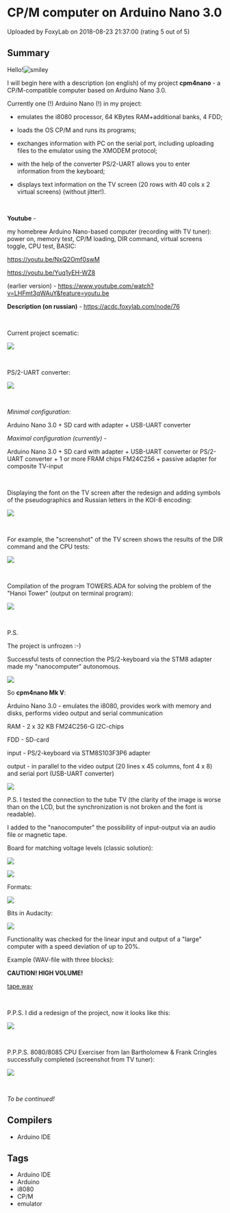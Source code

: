 # CP/M computer on Arduino Nano 3.0

Uploaded by FoxyLab on 2018-08-23 21:37:00 (rating 5 out of 5)

## Summary

Hello!![smiley](https://community.atmel.com/profiles/commons/libraries/ckeditor/plugins/smiley/images/regular_smile.png "smiley")  

I will begin here with a description (on english) of my project **cpm4nano** - a CP/M-compatible computer based on Arduino Nano 3.0.  

Currently one (!) Arduino Nano (!) in my project:  

- emulates the i8080 processor, 64 KBytes RAM+additional banks, 4 FDD;  

- loads the OS CP/M and runs its programs;  

- exchanges information with PC on the serial port, including uploading files to the emulator using the XMODEM protocol;  

- with the help of the converter PS/2-UART allows you to enter information from the keyboard;  

- displays text information on the TV screen (20 rows with 40 cols x 2 virtual screens) (without jitter!).


 


**Youtube** -


my homebrew Arduino Nano-based computer (recording with TV tuner): power on, memory test, CP/M loading, DIR command, virtual screens toggle, CPU test, BASIC:  

<https://youtu.be/NxQ2Omf0swM>


<https://youtu.be/Yuq1yEH-WZ8>  

(earlier version) - <https://www.youtube.com/watch?v=LHFmt3qWAuY&feature=youtu.be>


**Description (on russian)** - <https://acdc.foxylab.com/node/76>


 


Current project scematic:  

![](https://acdc.foxylab.com/sites/default/files/cpm4nano_mkV.png)


 


PS/2-UART converter:


[![](https://acdc.foxylab.com/sites/default/files/ps2_uart_cir.png)](https://acdc.foxylab.com/sites/default/files/ps2_uart_cir.png)


 


*Minimal configuration:*  

Arduino Nano 3.0 + SD card with adapter + USB-UART converter  

*Maximal configuration (currently)* -  

Arduino Nano 3.0 + SD card with adapter + USB-UART converter or PS/2-UART converter + 1 or more FRAM chips FM24C256 + passive adapter for composite TV-input


 


Displaying the font on the TV screen after the redesign and adding symbols of the pseudographics and Russian letters in the KOI-8 encoding:  

![](https://acdc.foxylab.com/sites/default/files/cpm4nano_font.jpg)


 


For example, the "screenshot" of the TV screen shows the results of the DIR command and the CPU tests:  

![](http://acdc.foxylab.com/sites/default/files/cpm4nano_tv_1.png)


 


Compilation of the program TOWERS.ADA for solving the problem of the "Hanoi Tower" (output on terminal program):  

![](https://acdc.foxylab.com/sites/default/files/towers_ada_comp.png)


 


P.S.


The project is unfrozen :-)


Successful tests of connection the PS/2-keyboard via the STM8 adapter made my "nanocomputer" autonomous.  

![](https://acdc.foxylab.com/fox_ok.png)  

So **cpm4nano Mk V**:  

Arduino Nano 3.0 - emulates the i8080, provides work with memory and disks, performs video output and serial communication  

RAM - 2 x 32 KB FM24C256-G I2C-chips  

FDD - SD-card  

input - PS/2-keyboard via STM8S103F3P6 adapter  

output - in parallel to the video output (20 lines x 45 columns, font 4 x 8) and serial port (USB-UART converter)  

![](https://acdc.foxylab.com/sites/default/files/cpm4nano_MkV_case.jpg)


P.S. I tested the connection to the tube TV (the clarity of the image is worse than on the LCD, but the synchronization is not broken and the font is readable).


I added to the "nanocomputer" the possibility of input-output via an audio file or magnetic tape.  

Board for matching voltage levels (classic solution):  

![](https://acdc.foxylab.com/sites/default/files/cpm4nano_tape_ckt.png)  

![](https://acdc.foxylab.com/sites/default/files/cpm4nano_tape_brd.jpg)


Formats:  

![](https://acdc.foxylab.com/sites/default/files/cpm4nano_tape_fmt.png)  

Bits in Audacity:  

![](https://acdc.foxylab.com/sites/default/files/cpm4nano_tape_bits.png)


Functionality was checked for the linear input and output of a "large" computer with a speed deviation of up to 20%.


Example (WAV-file with three blocks):  

**CAUTION! HIGH VOLUME!**   

[tape.wav](https://acdc.foxylab.com/sites/default/files/tape.wav)  

 


P.P.S. I did a redesign of the project, now it looks like this:  

![](https://acdc.foxylab.com/sites/default/files/cpm4nano_MkVI_overview.jpg)


 


P.P.P.S. 8080/8085 CPU Exerciser from Ian Bartholomew & Frank Cringles successfully completed (screenshot from TV tuner):  

![](https://acdc.foxylab.com/sites/default/files/8080ex1_ok.png)


 


*To be continued!*

## Compilers

- Arduino IDE

## Tags

- Arduino IDE
- Arduino
- i8080
- CP/M
- emulator
